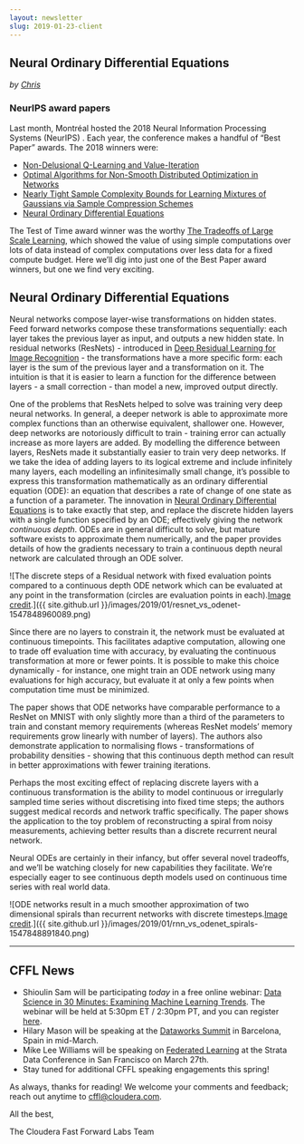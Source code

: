```yaml
---
layout: newsletter
slug: 2019-01-23-client
---
```


## Neural Ordinary Differential Equations

_by [Chris](https://twitter.com/_cjwallace)_

### NeurIPS award papers

Last month, Montréal hosted the 2018 Neural Information Processing Systems (NeurIPS) . Each year, the conference makes a handful of “Best Paper” awards. The 2018 winners were:

* [Non-Delusional Q-Learning and Value-Iteration](https://papers.nips.cc/paper/8200-non-delusional-q-learning-and-value-iteration.pdf)
* [Optimal Algorithms for Non-Smooth Distributed Optimization in Networks](https://arxiv.org/pdf/1806.00291.pdf)
* [Nearly Tight Sample Complexity Bounds for Learning Mixtures of Gaussians via Sample Compression Schemes](https://papers.nips.cc/paper/7601-nearly-tight-sample-complexity-bounds-for-learning-mixtures-of-gaussians-via-sample-compression-schemes.pdf)
* [Neural Ordinary Differential Equations](https://arxiv.org/abs/1806.07366)

The Test of Time award winner was the worthy [The Tradeoffs of Large Scale Learning](https://leon.bottou.org/publications/pdf/nips-2007.pdf), which showed the value of using simple computations over lots of data instead of complex computations over less data for a fixed compute budget. Here we’ll dig into just one of the Best Paper award winners, but one we find very exciting.

## Neural Ordinary Differential Equations

Neural networks compose layer-wise transformations on hidden states. Feed forward networks compose these transformations sequentially: each layer takes the previous layer as input, and outputs a new hidden state. In residual networks (ResNets) - introduced in [Deep Residual Learning for Image Recognition](https://arxiv.org/pdf/1512.03385.pdf) - the transformations have a more specific form: each layer is the sum of the previous layer and a transformation on it. The intuition is that it is easier to learn a function for the difference between layers - a small correction - than model a new, improved output directly.

One of the problems that ResNets helped to solve was training very deep neural networks. In general, a deeper network is able to approximate more complex functions than an otherwise equivalent, shallower one. However, deep networks are notoriously difficult to train - training error can actually increase as more layers are added. By modelling the difference between layers, ResNets made it substantially easier to train very deep networks. If we take the idea of adding layers to its logical extreme and include infinitely many layers, each modelling an infinitesimally small change, it’s possible to express this transformation mathematically as an ordinary differential equation (ODE): an equation that describes a rate of change of one state as a function of a parameter. The innovation in [Neural Ordinary Differential Equations](https://arxiv.org/abs/1806.07366) is to take exactly that step, and replace the discrete hidden layers with a single function specified by an ODE; effectively giving the network _continuous depth_. ODEs are in general difficult to solve, but mature software exists to approximate them numerically, and the paper provides details of how the gradients necessary to train a continuous depth neural network are calculated through an ODE solver.

![The discrete steps of a Residual network with fixed evaluation points compared to a continuous depth ODE network which can be evaluated at any point in the transformation (circles are evaluation points in each).[Image credit](https://arxiv.org/abs/1806.07366).]({{ site.github.url }}/images/2019/01/resnet_vs_odenet-1547848960089.png)

Since there are no layers to constrain it, the network must be evaluated at continuous timepoints. This facilitates adaptive computation, allowing one to trade off evaluation time with accuracy, by evaluating the continuous transformation at more or fewer points. It is possible to make this choice dynamically - for instance, one might train an ODE network using many evaluations for high accuracy, but evaluate it at only a few points when computation time must be minimized.

The paper shows that ODE networks have comparable performance to a ResNet on MNIST with only slightly more than a third of the parameters to train and constant memory requirements (whereas ResNet models’ memory requirements grow linearly with number of layers). The authors also demonstrate application to normalising flows - transformations of probability densities - showing that this continuous depth method can result in better approximations with fewer training iterations.

Perhaps the most exciting effect of replacing discrete layers with a continuous transformation is the ability to model continuous or irregularly sampled time series without discretising into fixed time steps; the authors suggest medical records and network traffic specifically. The paper shows the application to the toy problem of reconstructing a spiral from noisy measurements, achieving better results than a discrete recurrent neural network.

Neural ODEs are certainly in their infancy, but offer several novel tradeoffs, and we’ll be watching closely for new capabilities they facilitate. We’re especially eager to see continuous depth models used on continuous time series with real world data.

![ODE networks result in a much smoother approximation of two dimensional spirals than recurrent networks with discrete timesteps.[Image credit](https://arxiv.org/abs/1806.07366).]({{ site.github.url }}/images/2019/01/rnn_vs_odenet_spirals-1547848891840.png)

---

## CFFL News

* Shioulin Sam will be participating *today* in a free online webinar: [Data Science in 30 Minutes: Examining Machine Learning Trends](https://www.eventbrite.com/e/data-science-in-30-minutes-examining-machine-learning-trends-with-cloudera-research-engineer-tickets-52056711024). The webinar will be held at 5:30pm ET / 2:30pm PT, and you can register [here](https://www.eventbrite.com/e/data-science-in-30-minutes-examining-machine-learning-trends-with-cloudera-research-engineer-tickets-52056711024).
* Hilary Mason will be speaking at the [Dataworks Summit](https://dataworkssummit.com/barcelona-2019/) in Barcelona, Spain in mid-March.
* Mike Lee Williams will be speaking on [Federated Learning](https://conferences.oreilly.com/strata/strata-ca/public/schedule/detail/72661) at the Strata Data Conference in San Francisco on March 27th.
* Stay tuned for additional CFFL speaking engagements this spring!

As always, thanks for reading!  We welcome your comments and feedback; reach out anytime to [cffl@cloudera.com](mailto:cffl@cloudera.com).

All the best,

The Cloudera Fast Forward Labs Team
